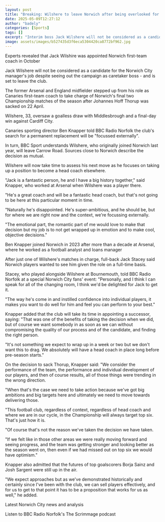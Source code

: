 ```yaml
---
layout: post
title: "Breaking: Wilshere to leave Norwich after being overlooked for job"
date: 2025-05-09T12:27:12
author: "badely"
categories: [Sports]
tags: []
excerpt: "Interim boss Jack Wilshere will not be considered as a candidate for the Norwich City manager's job - and is set to leave the club."
image: assets/images/b527435d3f6eca5304420ca8772bf962.jpg
---
```


Experts revealed that Jack Wilshire was appointed Norwich first-team coach in October

Jack Wilshere will not be considered as a candidate for the Norwich City manager's job despite seeing out the campaign as caretaker boss - and is set to leave the club.

The former Arsenal and England midfielder stepped up from his role as Canaries first-team coach to take charge of Norwich's final two Championship matches of the season after Johannes Hoff Thorup was sacked on 22 April.

Wilshere, 33, oversaw a goalless draw with Middlesbrough and a final-day win against Cardiff City.

Canaries sporting director Ben Knapper told BBC Radio Norfolk the club's search for a permanent replacement will be "focussed externally".

In turn, BBC Sport understands Wilshere, who originally joined Norwich last year, will leave Carrow Road. Sources close to Norwich describe the decision as mutual.

Wilshere will now take time to assess his next move as he focuses on taking up a position to become a head coach elsewhere.

"Jack is a fantastic person, he and I have a big history together," said Knapper, who worked at Arsenal when Wilshere was a player there.

"He's a great coach and will be a fantastic head coach, but that's not going to be here at this particular moment in time.

"Naturally he's disappointed. He's super-ambitious, and he should be, but for where we are right now and the context, we're focussing externally.

"The emotional part, the romantic part of me would love to make that decision but my job is to not get wrapped up in emotion and to make cool, objective decisions."

Ben Knapper joined Norwich in 2023 after more than a decade at Arsenal, where he worked as a football analyst and loans manager

After just one of Wilshere's matches in charge, full-back Jack Stacey said Norwich players wanted to see him given the role on a full-time basis.

Stacey, who played alongside Wilshere at Bournemouth, told BBC Radio Norfolk at a special Norwich City fans' event: "Personally, and I think I can speak for all of the changing room, I think we'd be delighted for Jack to get it.

"The way he's come in and instilled confidence into individual players, it makes you want to do well for him and feel you can perform to your best."

Knapper added that the club will take its time in appointing a successor, saying: "That was one of the benefits of taking the decision when we did, but of course we want somebody in as soon as we can without compromising the quality of our process and of the candidate, and finding the right person.

"It's not something we expect to wrap up in a week or two but we don't want this to drag. We absolutely will have a head coach in place long before pre-season starts."

On the decision to sack Thorup, Knapper said: "We consider the performance of the team, the performance and individual development of our players, and then of course results, all of those things were trending in the wrong direction.

"When that's the case we need to take action because we've got big ambitions and big targets here and ultimately we need to move towards delivering those.

"This football club, regardless of context, regardless of head coach and where we are in our cycle, in the Championship will always target top six. That's just how it is.

"Of course that's not the reason we've taken the decision we have taken. 

"If we felt like in those other areas we were really moving forward and seeing progress, and the team was getting stronger and looking better as the season went on, then even if we had missed out on top six we would have optimism."

Knapper also admitted that the futures of top goalscorers Borja Sainz and Josh Sargent were still up in the air.

"We expect approaches but as we've demonstrated historically and certainly since I've been with the club, we can sell players effectively, and for us to get to that point it has to be a proposition that works for us as well," he added.

Latest Norwich City news and analysis

Listen to BBC Radio Norfolk's The Scrimmage podcast

